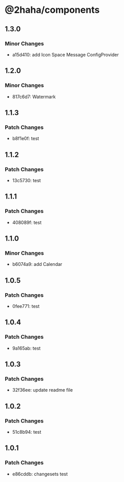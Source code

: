 # @2haha/components

## 1.3.0

### Minor Changes

- a15d410: add Icon Space Message ConfigProvider

## 1.2.0

### Minor Changes

- 817c6d7: Watermark

## 1.1.3

### Patch Changes

- b8f1e0f: test

## 1.1.2

### Patch Changes

- 13c5730: test

## 1.1.1

### Patch Changes

- 408089f: test

## 1.1.0

### Minor Changes

- b6074a9: add Calendar

## 1.0.5

### Patch Changes

- 0fee771: test

## 1.0.4

### Patch Changes

- 9a165ab: test

## 1.0.3

### Patch Changes

- 32f36ee: update readme file

## 1.0.2

### Patch Changes

- 51c8b94: test

## 1.0.1

### Patch Changes

- e86cddb: changesets test
